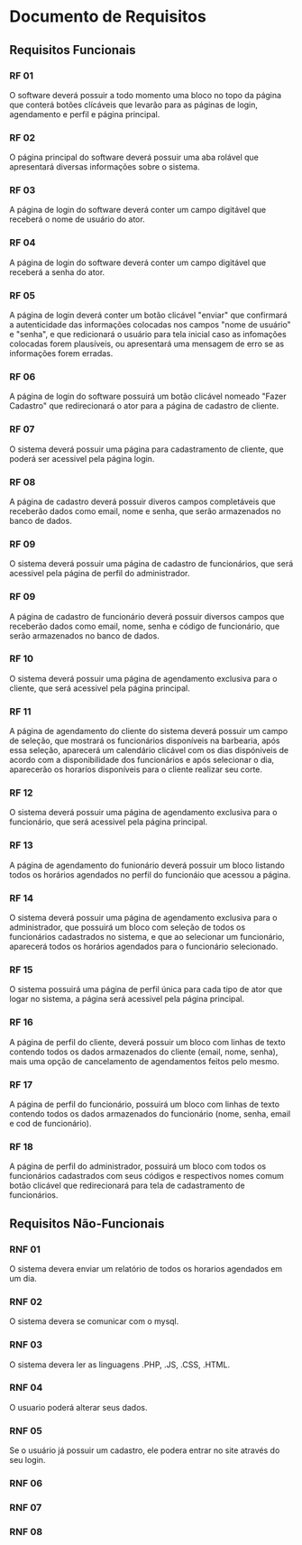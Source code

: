 # Documento de Requisitos

## Requisitos Funcionais

### RF 01

O software deverá possuir a todo momento uma bloco no topo da página que conterá botões clícáveis que levarão para as páginas de login, agendamento e perfil e página principal.

### RF 02

O página principal do software deverá possuir uma aba rolável que apresentará diversas informações sobre o sistema.

### RF 03

A página de login do software deverá conter um campo digitável que receberá o nome de usuário do ator.

### RF 04

A página de login do software deverá conter um campo digitável que receberá a senha do ator.

### RF 05

A página de login deverá conter um botão clicável "enviar" que confirmará a autenticidade das informações colocadas nos campos "nome de usuário" e "senha", e que redicionará o usuário para tela inicial caso as infomações colocadas forem plausíveis, ou apresentará uma mensagem de erro se as informações forem erradas.

### RF 06

A página de login do software possuirá um botão clicável nomeado "Fazer Cadastro" que redirecionará o ator para a página de cadastro de cliente.

### RF 07

O sistema deverá possuir uma página para cadastramento de cliente, que poderá ser acessivel pela página login.

### RF 08

A página de cadastro deverá possuir diveros campos completáveis que receberão dados como email, nome e senha, que serão armazenados no banco de dados.

### RF 09

O sistema deverá possuir uma página de cadastro de funcionários, que será acessivel pela página de perfil do administrador.

### RF 09

A página de cadastro de funcionário deverá possuir diversos campos que receberão dados como email, nome, senha e código de funcionário, que serão armazenados no banco de dados.

### RF 10

O sistema deverá possuir uma página de agendamento exclusiva para o cliente, que será acessivel pela página principal.

### RF 11

A página de agendamento do cliente do sistema deverá possuir um campo de seleção, que mostrará os funcionários disponíveis na barbearia, após essa seleção, aparecerá um calendário clicável com os dias dispóniveis de acordo com a disponibilidade dos funcionários e após selecionar o dia, aparecerão os horaríos disponíveis para o cliente realizar seu corte.

### RF 12

O sistema deverá possuir uma página de agendamento exclusiva para o funcionário, que será acessivel pela página principal.

### RF 13

A página de agendamento do funionário deverá possuir um bloco listando todos os horários agendados no perfil do funcionáio que acessou a página.

### RF 14

O sistema deverá possuir uma página de agendamento exclusiva para o administrador, que possuirá um bloco com seleção de todos os funcionários cadastrados no sistema, e que ao selecionar um funcionário, aparecerá todos os horários agendados para o funcionário selecionado.

### RF 15

O sistema possuirá uma página de perfil única para cada tipo de ator que logar no sistema, a página será acessivel pela página principal.

### RF 16

A página de perfil do cliente, deverá possuir um bloco com linhas de texto contendo todos os dados armazenados do cliente (email, nome, senha), mais uma opção de cancelamento de agendamentos feitos pelo mesmo.

### RF 17

A página de perfil do funcionário, possuirá um bloco com linhas de texto contendo todos os dados armazenados do funcionário (nome, senha, email e cod de funcionário).

### RF 18

A página de perfil do administrador, possuirá um bloco com todos os funcionários cadastrados com seus códigos e respectivos nomes comum botão clicável que redirecionará para tela de cadastramento de funcionários.

## Requisitos Não-Funcionais

### RNF 01

O sistema devera enviar um relatório de todos os horarios agendados em um dia.

### RNF 02

O sistema devera se comunicar com o mysql.

### RNF 03

O sistema devera ler as linguagens .PHP, .JS, .CSS, .HTML.

### RNF 04

O usuario poderá alterar seus dados.

### RNF 05

Se o usuário já possuir um cadastro, ele podera entrar no site através do seu login.

### RNF 06



### RNF 07



### RNF 08

